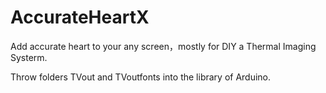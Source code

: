 # AccurateHeartX
Add accurate heart to your any screen，mostly for DIY a Thermal Imaging Systerm.

Throw folders TVout and TVoutfonts into the library of Arduino.
